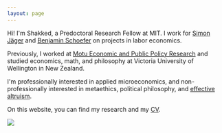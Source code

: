 ```yaml
---
layout: page
---
```


Hi! I'm Shakked, a Predoctoral Research Fellow at MIT. I work for [Simon Jäger](https://economics.mit.edu/faculty/sjaeger) and [Benjamin Schoefer](https://eml.berkeley.edu/~schoefer/) on projects in labor economics.

Previously, I worked at [Motu Economic and Public Policy Research](https://www.motu.nz/) and studied economics, math, and philosophy at Victoria University of Wellington in New Zealand.

I'm professionally interested in applied microeconomics, and non-professionally interested in metaethics, political philosophy, and [effective altruism](https://www.effectivealtruism.org/).

On this website, you can find my research and my [CV](http://shakkednoy.com/cv.pdf).

![](shakkednoy.com/shakkednoy.jpeg)
